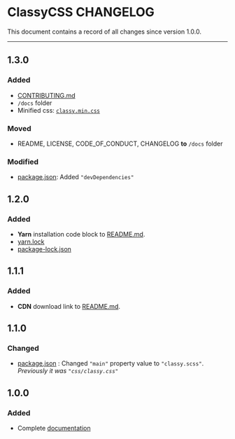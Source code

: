 # ClassyCSS CHANGELOG

This document contains a record of all changes since version 1.0.0.

---

## 1.3.0

### Added

- [CONTRIBUTING.md](https://github.com/dasShounak/ClassyCSS/blob/master/docs/CONTRIBUTING.md)
- `/docs` folder
- Minified css: [`classy.min.css`](https://github.com/dasShounak/ClassyCSS/blob/master/css/classy.min.css)

### Moved

- README, LICENSE, CODE_OF_CONDUCT, CHANGELOG **to** `/docs` folder

### Modified

- [package.json](https://github.com/dasShounak/ClassyCSS/blob/master/package-lock.json): Added `"devDependencies"`

## 1.2.0

### Added

- **Yarn** installation code block to [README.md](https://github.com/dasShounak/ClassyCSS/#installation).
- [yarn.lock](https://github.com/dasShounak/ClassyCSS/blob/master/yarn.lock)
- [package-lock.json](https://github.com/dasShounak/ClassyCSS/blob/master/package-lock.json)

## 1.1.1

### Added

- **CDN** download link to [README.md](https://github.com/dasShounak/ClassyCSS/#installation).

## 1.1.0

### Changed

- [package.json](https://github.com/dasShounak/ClassyCSS/blob/master/package.json) : Changed `"main"` property value to `"classy.scss"`.
  _Previously it was `"css/classy.css"`_

## 1.0.0

### Added

- Complete [documentation](https://github.com/dasShounak/ClassyCSS/wiki)

